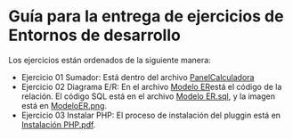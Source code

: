 <h1>Guía para la entrega de ejercicios de Entornos de desarrollo</h1>
<p>Los ejercicios están ordenados de la siguiente manera:</p>

* Ejercicio 01 Sumador: Está dentro del archivo [PanelCalculadora](https://github.com/DavidGarrido1400/EntornosDeDesarrollo/blob/main/src/Trabajos/PanelCalculadora.java)
* Ejercicio 02 Diagrama E/R: En el archivo [Modelo ER](https://github.com/DavidGarrido1400/EntornosDeDesarrollo/blob/main/src/Trabajos/ModeloER.erm)está el código de la relación. El código SQL está en el archivo [Modelo ER.sql](https://github.com/DavidGarrido1400/EntornosDeDesarrollo/blob/main/src/Trabajos/ModeloER.sql), y la imagen está en [ModeloER.png](https://github.com/DavidGarrido1400/EntornosDeDesarrollo/blob/main/src/Trabajos/Modelo%20ER.png).
* Ejercicio 03 Instalar PHP: El proceso de instalación del pluggin está en [Instalación PHP.pdf](https://github.com/DavidGarrido1400/EntornosDeDesarrollo/blob/main/src/Trabajos/Instalaci%C3%B3n%20PHP.pdf).
